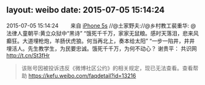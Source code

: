 layout: weibo
date: 2015-07-05 15:14:24
---
<meta name="referrer" content="no-referrer" />

2015-07-05 15:14:24  &nbsp;&nbsp;&nbsp;&nbsp;&nbsp;&nbsp; 来自 <a href="sinaweibo://customweibosource" rel="nofollow">iPhone 5s</a>
 //@土家野夫://@乡村教工裴重华: @法律人童朝平:黄立众狱中“黑诗” “饿死千千万，家家无鼠粮。感时天落泪，悲来风癫狂。大道埋枪炮，羊肠伏虎狼。何当再北上，奏本给太阳” “一步一陷井，井井埋活人。先生教学生，为民要忠诚。饿死千千万，为何不动心？ 谢贵平： 共识网 http://t.cn/St3fHr
>  该账号因被投诉违反《微博社区公约》的相关规定，现已无法查看。查看帮助 https://kefu.weibo.com/faqdetail?id=13216
